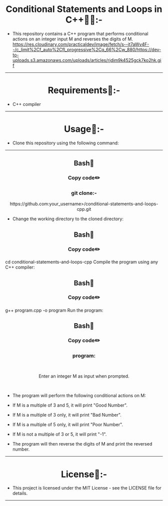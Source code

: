 
<h1 align="center" >Conditional Statements and Loops in C++👩‍💻:-</h1>

- This repository contains a C++ program that performs conditional actions on an integer input M and reverses the digits of M.
https://res.cloudinary.com/practicaldev/image/fetch/s--it7aWv4F--/c_limit%2Cf_auto%2Cfl_progressive%2Cq_66%2Cw_880/https://dev-to-uploads.s3.amazonaws.com/uploads/articles/rjdim9k4525gck7ko2hk.gif
<hr>
<h1 align="center" >Requirements📝:-</h1>

- C++ compiler
<hr>
<h1 align="center" >Usage🧩:-</h1>

- Clone this repository using the following command:
<hr>
<h2 align="center" >Bash📖</h2>
<h3 align="center" >Copy code✏️</h3>

<h3 align="center" >git clone:-</h3>

<p align="center"> https://github.com:your_username>/conditional-statements-and-loops-cpp.git</p>

- Change the working directory to the cloned directory:

<h2 align="center" >Bash📖</h2>
<h3 align="center" >Copy code✏️</h3>

cd conditional-statements-and-loops-cpp
Compile the program using any C++ compiler:

<h2 align="center" >Bash📖</h2>
<h3 align="center" >Copy code✏️</h3>

g++ program.cpp -o program
Run the program:

<h2 align="center" >Bash📖</h2>
<h3 align="center" >Copy code✏️</h3>

<h3 align="center" >program:</h3>

<br>
<p align="center">Enter an integer M as input when prompted.</p>
  <br>

- The program will perform the following conditional actions on M:
  <br>

- If M is a multiple of 3 and 5, it will print "Good Number".<br>

- If M is a multiple of 3 only, it will print "Bad Number".<br>

- If M is a multiple of 5 only, it will print "Poor Number".<br>

- If M is not a multiple of 3 or 5, it will print "-1".<br>

- The program will then reverse the digits of M and print the reversed number.<br>

<hr>
<h1 align="center" >License📙:-</h1>

- This project is licensed under the MIT License - see the LICENSE file for details.

<hr>

